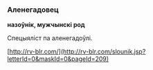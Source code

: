 ### Аленегадовец
**назоўнік, мужчынскі род**

Спецыяліст па аленегадоўлі.

<a rel="author">[http://rv-blr.com/](http://rv-blr.com/slounik.jsp?letterId=0&maskId=0&pageId=209)</a>
